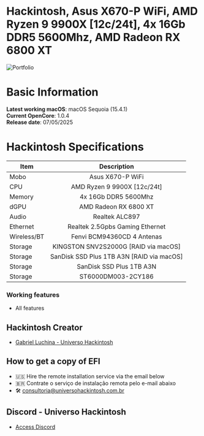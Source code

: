 # Hackintosh, Asus X670-P WiFi, AMD Ryzen 9 9900X [12c/24t], 4x 16Gb DDR5 5600Mhz, AMD Radeon RX 6800 XT

![Portfolio](https://github.com/user-attachments/assets/773cfd17-64bb-45a1-ba4a-ebcb8124a34d)

# Basic Information

**Latest working macOS**: macOS Sequoia (15.4.1)
<br>
**Current OpenCore**: 1.0.4
<br>
**Release date**: 07/05/2025

# Hackintosh Specifications
|Item|Description|
|-|:-------:|
|Mobo|Asus X670-P WiFi|
|CPU|AMD Ryzen 9 9900X [12c/24t]|
|Memory|4x 16Gb DDR5 5600Mhz|
|dGPU|AMD Radeon RX 6800 XT|
|Audio|Realtek ALC897|
|Ethernet|Realtek 2.5Gpbs Gaming Ethernet|
|Wireless/BT|Fenvi BCM94360CD 4 Antenas|
|Storage|KINGSTON SNV2S2000G 			[RAID via macOS]|
|Storage|SanDisk SSD Plus 1TB A3N 		[RAID via macOS]|
|Storage|SanDisk SSD Plus 1TB A3N|
|Storage|ST6000DM003-2CY186|

### Working features
- All features

## Hackintosh Creator
- [Gabriel Luchina - Universo Hackintosh](https://luchina.com.br)

## How to get a copy of EFI
- 🇺🇸 Hire the remote installation service via the email below
- 🇧🇷 Contrate o serviço de instalação remota pelo e-mail abaixo
- 🛠️ [consultoria@universohackintosh.com.br](mailto:consultoria@universohackintosh.com.br)

## Discord - Universo Hackintosh
- [Access Discord](https://discord.universohackintosh.com.br)
